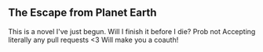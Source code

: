 ## The Escape from Planet Earth
This is a novel I've just begun. Will I finish it before I die? Prob not
Accepting literally any pull requests <3 Will make you a coauth!
